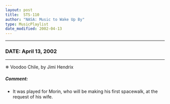 ```yaml
---
layout: post
title:  STS-110
author: "NASA: Music to Wake Up By"
type: MusicPlaylist
date_modified: 2002-04-13
---
```


----
### DATE: April 13, 2002
----
✵ Voodoo Chile, by Jimi Hendrix

##### Comment:
* It was played for Morin, who will be making his first spacewalk, at the request of his wife.
